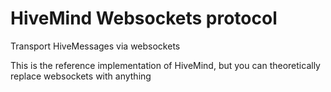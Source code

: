 # HiveMind Websockets protocol

Transport HiveMessages via websockets

This is the reference implementation of HiveMind, but you can theoretically replace websockets with anything